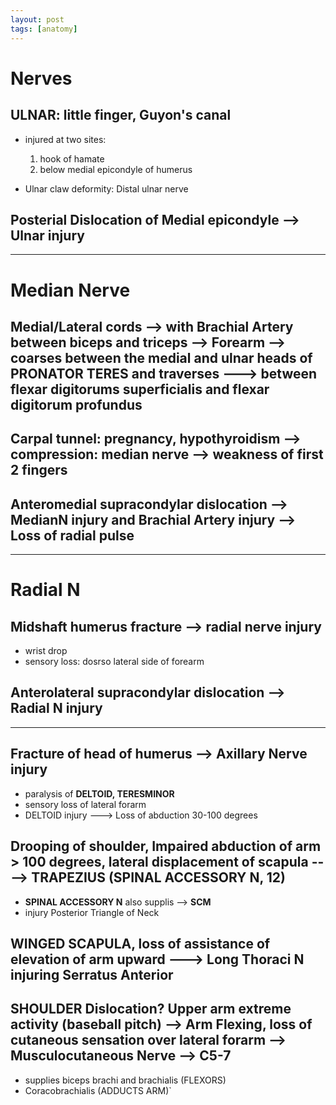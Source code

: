 ```yaml
---
layout: post
tags: [anatomy]
---
```



# Nerves

## ULNAR: little finger, Guyon's canal

- injured at two sites:
    1. hook of hamate
    2. below medial epicondyle of humerus

- Ulnar claw deformity: Distal ulnar nerve

## Posterial Dislocation of Medial epicondyle --> Ulnar injury 

---- 


# Median Nerve

## Medial/Lateral cords --> with Brachial Artery between biceps and triceps --> Forearm --> coarses between the medial and ulnar heads of PRONATOR TERES and traverses ---> between flexar digitorums superficialis and flexar digitorum profundus


## Carpal tunnel: pregnancy, hypothyroidism --> compression: median nerve --> weakness of first 2 fingers

## Anteromedial supracondylar dislocation --> MedianN injury and Brachial Artery injury --> Loss of radial pulse 
------

# Radial N

## Midshaft humerus fracture --> radial nerve injury

- wrist drop
- sensory loss: dosrso lateral side of forearm

## Anterolateral supracondylar dislocation --> Radial N injury


------


## Fracture of head of humerus --> __Axillary Nerve__ injury 

- paralysis of __DELTOID, TERESMINOR__ 
- sensory loss of lateral forarm 
- DELTOID injury ---> Loss of abduction 30-100 degrees

## Drooping of shoulder, Impaired abduction of arm > 100 degrees, lateral displacement of scapula ----> TRAPEZIUS (SPINAL ACCESSORY N, 12) 

- __SPINAL ACCESSORY N__ also supplis --> __SCM__ 
- injury Posterior Triangle of Neck

## WINGED SCAPULA, loss of assistance of elevation of arm upward ---> Long Thoraci N injuring Serratus Anterior


## SHOULDER Dislocation? Upper arm extreme activity (baseball pitch) --> Arm Flexing, loss of cutaneous sensation over lateral forarm --> Musculocutaneous Nerve --> C5-7

- supplies biceps brachi and brachialis (FLEXORS)
-  Coracobrachialis (ADDUCTS ARM)`
